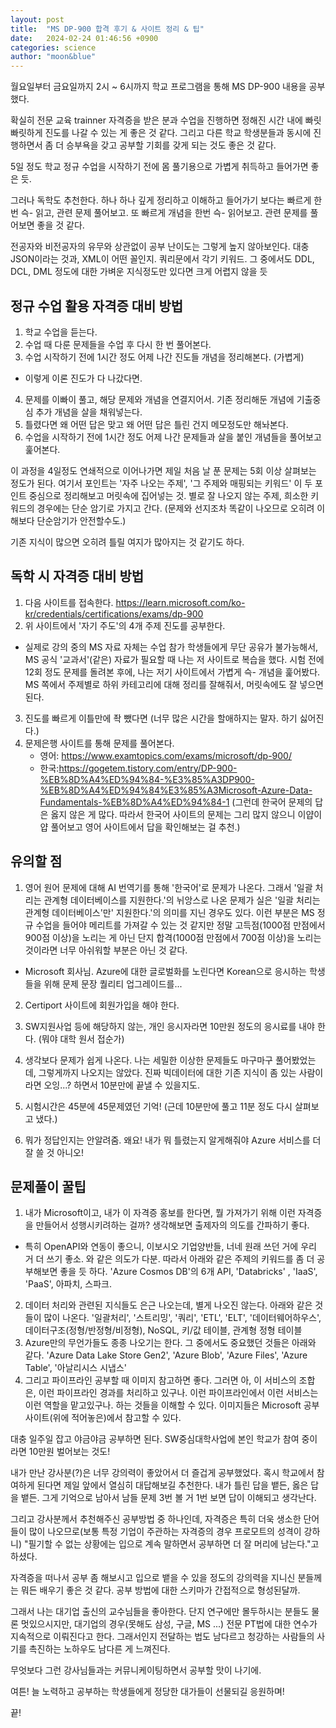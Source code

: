```yaml
---
layout: post
title:  "MS DP-900 합격 후기 & 사이트 정리 & 팁"
date:   2024-02-24 01:46:56 +0900
categories: science
author: "moon&blue"
---
```


월요일부터 금요일까지 2시 ~ 6시까지 학교 프로그램을 통해 MS DP-900 내용을 공부했다.

확실히 전문 교육 trainner 자격증을 받은 분과 수업을 진행하면
정해진 시간 내에 빠릿빠릿하게 진도를 나갈 수 있는 게 좋은 것 같다.
그리고 다른 학교 학생분들과 동시에 진행하면서 좀 더 승부욕을 갖고 공부할 기회를 갖게 되는 것도 좋은 것 같다.

5일 정도 학교 정규 수업을 시작하기 전에 몸 풀기용으로 가볍게 취득하고 들어가면 좋은 듯.

그러나 독학도 추천한다.
하나 하나 깊게 정리하고 이해하고 들어가기 보다는
빠르게 한번 슥- 읽고, 관련 문제 풀어보고.
또 빠르게 개념을 한번 슥- 읽어보고. 관련 문제를 풀어보면 좋을 것 같다.

전공자와 비전공자의 유무와 상관없이 공부 난이도는 그렇게 높지 않아보인다.
대충 JSON이라는 것과, XML이 어떤 꼴인지.
쿼리문에서 각기 키워드. 그 중에서도 DDL, DCL, DML 정도에 대한 가벼운 지식정도만 있다면 크게 어렵지 않을 듯

## 정규 수업 활용 자격증 대비 방법
1. 학교 수업을 듣는다.
2. 수업 때 다룬 문제들을 수업 후 다시 한 번 풀어본다.
3. 수업 시작하기 전에 1시간 정도 어제 나간 진도들 개념을 정리해본다. (가볍게)
- 이렇게 이론 진도가 다 나갔다면.
4. 문제를 이빠이 풀고, 해당 문제와 개념을 연결지어서. 기존 정리해둔 개념에 기출중심 추가 개념을 살을 채워넣는다.
5. 틀렸다면 왜 어떤 답은 맞고 왜 어떤 답은 틀린 건지 메모정도만 해놔본다.
6. 수업을 시작하기 전에 1시간 정도 어제 나간 문제들과 살을 붙인 개념들을 풀어보고 훑어본다.

이 과정을 4일정도 연쇄적으로 이어나가면 제일 처음 날 푼 문제는 5회 이상 살펴보는 정도가 된다.
여기서 포인트는 '자주 나오는 주제', '그 주제와 매핑되는 키워드' 이 두 포인트 중심으로 정리해보고 머릿속에 집어넣는 것.
별로 잘 나오지 않는 주제, 희소한 키워드의 경우에는 단순 암기로 가지고 간다. (문제와 선지조차 똑같이 나오므로 오히려 이해보다 단순암기가 안전할수도.)

기존 지식이 많으면 오히려 틀릴 여지가 많아지는 것 같기도 하다.

## 독학 시 자격증 대비 방법
1. 다음 사이트를 접속한다. https://learn.microsoft.com/ko-kr/credentials/certifications/exams/dp-900
2. 위 사이트에서 '자기 주도'의 4개 주제 진도를 공부한다.
- 실제로 강의 중의 MS 자료 자체는 수업 참가 학생들에게 무단 공유가 불가능해서,
    MS 공식 '교과서'(같은) 자료가 필요할 때 나는 저 사이트로 복습을 했다.
    시험 전에 12회 정도 문제를 돌려본 후에, 나는 저기 사이트에서 가볍게 슥- 개념을 훑어봤다.
    MS 쪽에서 주제별로 하위 카테고리에 대해 정리를 잘해줘서, 머릿속에도 잘 넣으면 된다.
3. 진도를 빠르게 이틀만에 좍 뺐다면 (너무 많은 시간을 할애하지는 말자. 하기 싫어진다.)
4. 문제은행 사이트를 통해 문제를 풀어본다.
    - 영어: https://www.examtopics.com/exams/microsoft/dp-900/
    - 한국:https://gogetem.tistory.com/entry/DP-900-%EB%8D%A4%ED%94%84-%E3%85%A3DP900-%EB%8D%A4%ED%94%84%E3%85%A3Microsoft-Azure-Data-Fundamentals-%EB%8D%A4%ED%94%84-1
    (그런데 한국어 문제의 답은 옳지 않은 게 많다. 따라서 한국어 사이트의 문제는 그리 많지 않으니 이얍이얍 풀어보고
    영어 사이트에서 답을 확인해보는 걸 추천.)

## 유의할 점
1. 영어 원어 문제에 대해 AI 번역기를 통해 '한국어'로 문제가 나온다.
그래서 '일괄 처리는 관계형 데이터베이스를 지원한다.'의 뉘앙스로 나온 문제가
실은 '일괄 처리는 관계형 데이터베이스'만' 지원한다.'의 의미를 지닌 경우도 있다.
이런 부분은 MS 정규 수업을 들어야 메리트를 가져갈 수 있는 것 같지만 정말 고득점(1000점 만점에서 900점 이상)을 노리는 게 아닌
단지 합격(1000점 만점에서 700점 이상)을 노리는 것이라면 너무 아쉬워할 부분은 아닌 것 같다.
- Microsoft 회사님. Azure에 대한 글로벌화를 노린다면 Korean으로 응시하는 학생들을 위해 문제 문장 퀄리티 업그레이드를...

2. Certiport 사이트에 회원가입을 해야 한다.

3. SW지원사업 등에 해당하지 않는, 개인 응시자라면 10만원 정도의 응시료를 내야 한다.
(뭐야 대학 원서 접순가)

4. 생각보다 문제가 쉽게 나온다. 나는 세밀한 이상한 문제들도 마구마구 풀어봤었는데, 그렇게까지 나오지는 않았다.
진짜 빅데이터에 대한 기존 지식이 좀 있는 사람이라면 오잉...? 하면서 10분만에 끝낼 수 있을지도.

5. 시험시간은 45분에 45문제였던 기억! (근데 10분만에 풀고 11분 정도 다시 살펴보고 냈다.)

6. 뭐가 정답인지는 안알려줌. 왜요! 내가 뭐 틀렸는지 알게해줘야 Azure 서비스를 더 잘 쓸 것 아니오!

## 문제풀이 꿀팁
1. 내가 Microsoft이고, 내가 이 자격증 홍보를 한다면, 뭘 가져가기 위해 이런 자격증을 만들어서 성행시키려하는 걸까? 생각해보면 출제자의 의도를 간파하기 좋다.
- 특히 OpenAPI와 연동이 좋으니, 이보시오 기업양반들, 너네 원래 쓰던 거에 우리 거 더 쓰기 좋소.
와 같은 의도가 다분.
따라서 아래와 같은 주제의 키워드를 좀 더 공부해보면 좋을 듯 하다.
    'Azure Cosmos DB'의 6개 API, 'Databricks' , 'IaaS', 'PaaS', 아파치, 스파크.
2. 데이터 처리와 관련된 지식들도 은근 나오는데, 별게 나오진 않는다. 아래와 같은 것들이 많이 나온다.
    '일괄처리', '스트리밍', '쿼리', 'ETL', 'ELT', '데이터웨어하우스', 데이터구조(정형/반정형/비정형), NoSQL, 키/값 테이블, 관계형 정형 테이블
3. Azure만의 무언가들도 종종 나오기는 한다. 그 중에서도 중요했던 것들은 아래와 같다.
    'Azure Data Lake Store Gen2', 'Azure Blob', 'Azure Files', 'Azure Table', '아날리시스 시냅스'
4. 그리고 파이프라인 공부할 때 이미지 참고하면 좋다.
    그러면 아, 이 서비스의 조합은, 이런 파이프라인 경과를 처리하고 있구나. 이런 파이프라인에서 이런 서비스는 이런 역할을 맡고있구나.
    하는 것들을 이해할 수 있다.
    이미지들은 Microsoft 공부 사이트(위에 적어놓은)에서 참고할 수 있다.


대충 일주일 잡고 야금야금 공부하면 된다.
SW중심대학사업에 본인 학교가 참여 중이라면 10만원 벌어보는 것도!

내가 만난 강사분(?)은 너무 강의력이 좋았어서 더 즐겁게 공부했었다.
혹시 학교에서 참여하게 된다면 제일 앞에서 열심히 대답해보길 추천한다.
내가 틀린 답을 뱉든, 옳은 답을 뱉든.
그게 기억으로 남아서 남들 문제 3번 볼 거 1번 보면 답이 이해되고 생각난다.

그리고 강사분께서 추천해주신 공부방법 중 하나인데,
자격증은 특히 더욱 생소한 단어들이 많이 나오므로(보통 특정 기업이 주관하는 자격증의 경우 프로모트의 성격이 강하니)
"필기할 수 없는 상황에는 입으로 계속 말하면서 공부하면 더 잘 머리에 남는다."고 하셨다.

자격증을 떠나서 공부 좀 해보시고 입으로 뱉을 수 있을 정도의 강의력을 지니신 분들께는 뭐든 배우기 좋은 것 같다.
공부 방법에 대한 스키마가 간접적으로 형성된달까.

그래서 나는 대기업 출신의 교수님들을 좋아한다. 단지 연구에만 몰두하시는 분들도 물론 멋있으시지만,
대기업의 경우(못해도 삼성, 구글, MS ...) 전문 PT법에 대한 연수가 지속적으로 이뤄진다고 한다.
그래서인지 전달하는 법도 남다르고 청강하는 사람들의 사기를 촉진하는 노하우도 남다른 게 느껴진다.

무엇보다 그런 강사님들과는 커뮤니케이팅하면서 공부할 맛이 나기에.

여튼! 늘 노력하고 공부하는 학생들에게 정당한 대가들이 선물되길 응원하며!

끝!